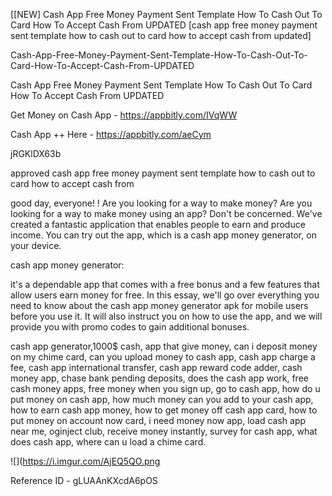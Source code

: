 [[NEW] Cash App Free Money Payment Sent Template How To Cash Out To Card How To Accept Cash From UPDATED [cash app free money payment sent template how to cash out to card how to accept cash from updated]

Cash-App-Free-Money-Payment-Sent-Template-How-To-Cash-Out-To-Card-How-To-Accept-Cash-From-UPDATED

Cash App Free Money Payment Sent Template How To Cash Out To Card How To Accept Cash From UPDATED

Get Money on Cash App -  https://appbitly.com/IVqWW


Cash App ++ Here - https://appbitly.com/aeCym


jRGKlDX63b

approved cash app free money payment sent template how to cash out to card how to accept cash from

good day, everyone! ! Are you looking for a way to make money? Are you looking for a way to make money using an app? Don't be concerned. We've created a fantastic application that enables people to earn and produce income. You can try out the app, which is a cash app money generator, on your device.

cash app money generator:

it's a dependable app that comes with a free bonus and a few features that allow users earn money for free. In this essay, we'll go over everything you need to know about the cash app money generator apk for mobile users before you use it. It will also instruct you on how to use the app, and we will provide you with promo codes to gain additional bonuses.

cash app generator,1000$ cash, app that give money, can i deposit money on my chime card, can you upload money to cash app, cash app charge a fee, cash app international transfer, cash app reward code adder, cash money app, chase bank pending deposits, does the cash app work, free cash money apps, free money when you sign up, go to cash app, how do u put money on cash app, how much money can you add to your cash app, how to earn cash app money, how to get money off cash app card, how to put money on account now card, i need money now app, load cash app near me, oginject club, receive money instantly, survey for cash app, what does cash app, where can u load a chime card.

![](https://i.imgur.com/AjEQ5QO.png

Reference ID - gLUAAnKXcdA6pOS